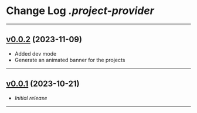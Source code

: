 # Change Log _.project-provider_

---

## [v0.0.2](https://github.com/phil1436/.project-provider/tree/0.0.2) (2023-11-09)

-   Added dev mode
-   Generate an animated banner for the projects

---

## [v0.0.1](https://github.com/phil1436/.project-provider/tree/0.0.1) (2023-10-21)

-   _Initial release_

---
